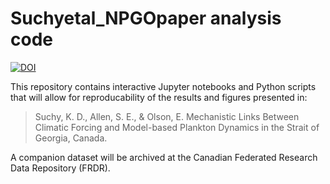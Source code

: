 # Suchyetal_NPGOpaper analysis code

[![DOI](https://zenodo.org/badge/755313297.svg)](https://zenodo.org/doi/10.5281/zenodo.10652235)

This repository contains interactive Jupyter notebooks and Python scripts that will allow for reproducability of the results and figures presented in:

>Suchy, K. D., Allen, S. E., & Olson, E. Mechanistic Links Between Climatic Forcing and Model-based Plankton Dynamics in the Strait of Georgia, Canada.

A companion dataset will be archived at the Canadian Federated Research Data Repository (FRDR).
